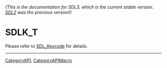 ###### (This is the documentation for SDL3, which is the current stable version. [SDL2](https://wiki.libsdl.org/SDL2/) was the previous version!)
# SDLK_T

Please refer to [SDL_Keycode](SDL_Keycode) for details.

----
[CategoryAPI](CategoryAPI), [CategoryAPIMacro](CategoryAPIMacro)

